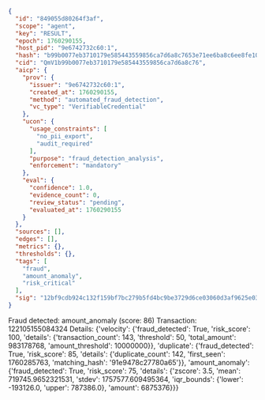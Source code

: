 ```json
{
  "id": "849055d80264f3af",
  "scope": "agent",
  "key": "RESULT",
  "epoch": 1760290155,
  "host_pid": "9e6742732c60:1",
  "hash": "b99b0077eb3710179e585443559856ca7d6a8c7653e71ee6ba8c6ee8fe100a36",
  "cid": "QmV1b99b0077eb3710179e585443559856ca7d6a8c76",
  "aicp": {
    "prov": {
      "issuer": "9e6742732c60:1",
      "created_at": 1760290155,
      "method": "automated_fraud_detection",
      "vc_type": "VerifiableCredential"
    },
    "ucon": {
      "usage_constraints": [
        "no_pii_export",
        "audit_required"
      ],
      "purpose": "fraud_detection_analysis",
      "enforcement": "mandatory"
    },
    "eval": {
      "confidence": 1.0,
      "evidence_count": 0,
      "review_status": "pending",
      "evaluated_at": 1760290155
    }
  },
  "sources": [],
  "edges": [],
  "metrics": {},
  "thresholds": {},
  "tags": [
    "fraud",
    "amount_anomaly",
    "risk_critical"
  ],
  "sig": "12bf9cdb924c132f159bf7bc279b5fd4bc9be3729d6ce03060d3af9625e03c29"
}
```

Fraud detected: amount_anomaly (score: 86)
Transaction: 122105155084324
Details: {'velocity': {'fraud_detected': True, 'risk_score': 100, 'details': {'transaction_count': 143, 'threshold': 50, 'total_amount': 983178768, 'amount_threshold': 10000000}}, 'duplicate': {'fraud_detected': True, 'risk_score': 85, 'details': {'duplicate_count': 142, 'first_seen': 1760285763, 'matching_hash': '91e9478c27780a65'}}, 'amount_anomaly': {'fraud_detected': True, 'risk_score': 75, 'details': {'zscore': 3.5, 'mean': 719745.9652321531, 'stdev': 1757577.609495364, 'iqr_bounds': {'lower': -193126.0, 'upper': 787386.0}, 'amount': 6875376}}}